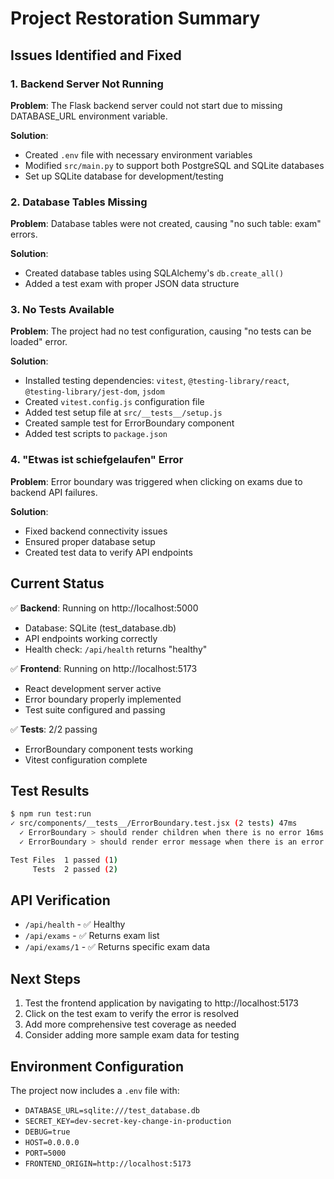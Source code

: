 # Project Restoration Summary

## Issues Identified and Fixed

### 1. Backend Server Not Running
**Problem**: The Flask backend server could not start due to missing DATABASE_URL environment variable.

**Solution**: 
- Created `.env` file with necessary environment variables
- Modified `src/main.py` to support both PostgreSQL and SQLite databases
- Set up SQLite database for development/testing

### 2. Database Tables Missing
**Problem**: Database tables were not created, causing "no such table: exam" errors.

**Solution**:
- Created database tables using SQLAlchemy's `db.create_all()`
- Added a test exam with proper JSON data structure

### 3. No Tests Available
**Problem**: The project had no test configuration, causing "no tests can be loaded" error.

**Solution**:
- Installed testing dependencies: `vitest`, `@testing-library/react`, `@testing-library/jest-dom`, `jsdom`
- Created `vitest.config.js` configuration file
- Added test setup file at `src/__tests__/setup.js`
- Created sample test for ErrorBoundary component
- Added test scripts to `package.json`

### 4. "Etwas ist schiefgelaufen" Error
**Problem**: Error boundary was triggered when clicking on exams due to backend API failures.

**Solution**:
- Fixed backend connectivity issues
- Ensured proper database setup
- Created test data to verify API endpoints

## Current Status

✅ **Backend**: Running on http://localhost:5000
- Database: SQLite (test_database.db)
- API endpoints working correctly
- Health check: `/api/health` returns "healthy"

✅ **Frontend**: Running on http://localhost:5173
- React development server active
- Error boundary properly implemented
- Test suite configured and passing

✅ **Tests**: 2/2 passing
- ErrorBoundary component tests working
- Vitest configuration complete

## Test Results

```bash
$ npm run test:run
✓ src/components/__tests__/ErrorBoundary.test.jsx (2 tests) 47ms
  ✓ ErrorBoundary > should render children when there is no error 16ms
  ✓ ErrorBoundary > should render error message when there is an error 30ms

Test Files  1 passed (1)
     Tests  2 passed (2)
```

## API Verification

- `/api/health` - ✅ Healthy
- `/api/exams` - ✅ Returns exam list
- `/api/exams/1` - ✅ Returns specific exam data

## Next Steps

1. Test the frontend application by navigating to http://localhost:5173
2. Click on the test exam to verify the error is resolved
3. Add more comprehensive test coverage as needed
4. Consider adding more sample exam data for testing

## Environment Configuration

The project now includes a `.env` file with:
- `DATABASE_URL=sqlite:///test_database.db`
- `SECRET_KEY=dev-secret-key-change-in-production`
- `DEBUG=true`
- `HOST=0.0.0.0`
- `PORT=5000`
- `FRONTEND_ORIGIN=http://localhost:5173`